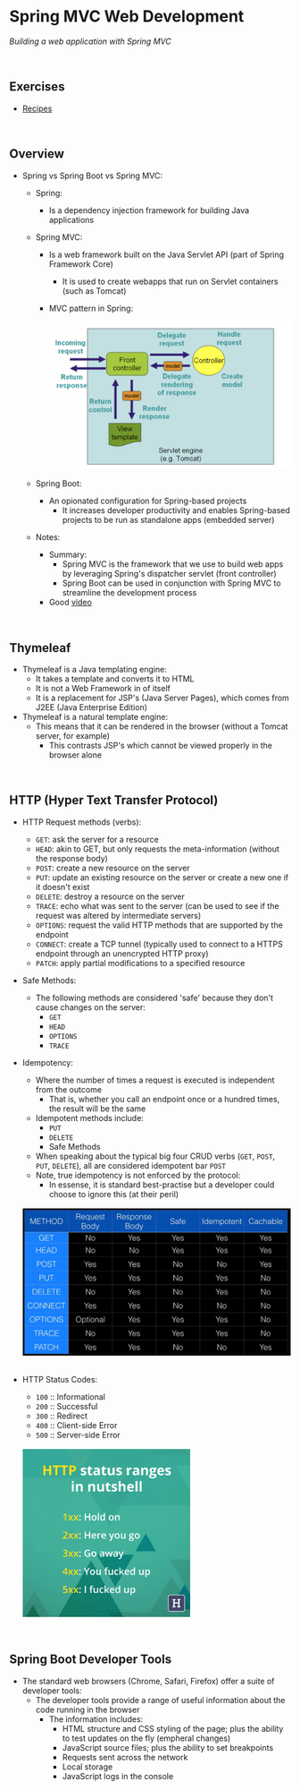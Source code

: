 # Spring MVC Web Development
*Building a web application with Spring MVC*

<br>

## Exercises
* [Recipes](./exercises/recipes) 

<br>

## Overview
* Spring vs Spring Boot vs Spring MVC:
    * Spring:
        * Is a dependency injection framework for building Java applications
    * Spring MVC:
        * Is a web framework built on the Java Servlet API (part of Spring Framework Core)
            * It is used to create webapps that run on Servlet containers (such as Tomcat)
        * MVC pattern in Spring:

            <img src="./res/spring-mvc.png" width="500">

    * Spring Boot:
        * An opionated configuration for Spring-based projects
            * It increases developer productivity and enables Spring-based projects to be run as standalone apps (embedded server)
    * Notes:
        * Summary:
            * Spring MVC is the framework that we use to build web apps by leveraging Spring's dispatcher servlet (front controller)
            * Spring Boot can be used in conjunction with Spring MVC to streamline the development process
        * Good [video](https://www.youtube.com/watch?v=e6Ps8I3X-g4)

<br>

## Thymeleaf
* Thymeleaf is a Java templating engine:
    * It takes a template and converts it to HTML
    * It is not a Web Framework in of itself
    * It is a replacement for JSP's (Java Server Pages), which comes from J2EE (Java Enterprise Edition)
* Thymeleaf is a natural template engine:
    * This means that it can be rendered in the browser (without a Tomcat server, for example)
        * This contrasts JSP's which cannot be viewed properly in the browser alone

<br>

## HTTP (Hyper Text Transfer Protocol) 
* HTTP Request methods (verbs):
    * `GET`: ask the server for a resource
    * `HEAD`: akin to GET, but only requests the meta-information (without the response body)
    * `POST`: create a new resource on the server
    * `PUT`: update an existing resource on the server or create a new one if it doesn't exist
    * `DELETE`: destroy a resource on the server
    * `TRACE`: echo what was sent to the server (can be used to see if the request was altered by intermediate servers)
    * `OPTIONS`: request the valid HTTP methods that are supported by the endpoint
    * `CONNECT`: create a TCP tunnel (typically used to connect to a HTTPS endpoint through an unencrypted HTTP proxy)
    * `PATCH`: apply partial modifications to a specified resource
* Safe Methods:
    * The following methods are considered 'safe' because they don't cause changes on the server:
        * `GET`
        * `HEAD`
        * `OPTIONS`
        * `TRACE`
* Idempotency:
    * Where the number of times a request is executed is independent from the outcome
        * That is, whether you call an endpoint once or a hundred times, the result will be the same
    * Idempotent methods include:
        * `PUT`
        * `DELETE`
        * Safe Methods
    * When speaking about the typical big four CRUD verbs (`GET`, `POST`, `PUT`, `DELETE`), all are considered idempotent bar `POST`
    * Note, true idempotency is not enforced by the protocol:
        * In essense, it is standard best-practise but a developer could choose to ignore this (at their peril)

    <br>

    <img src="./res/http_verbs.png" width="500">

    <br>
    <br>

* HTTP Status Codes:
    * `100` :: Informational
    * `200` :: Successful
    * `300` :: Redirect
    * `400` :: Client-side Error
    * `500` :: Server-side Error

    <br>

    <img src="./res/http_status.png" width="300">

    <br>

<br>

## Spring Boot Developer Tools
* The standard web browsers (Chrome, Safari, Firefox) offer a suite of developer tools:
    * The developer tools provide a range of useful information about the code running in the browser
        * The information includes:
            * HTML structure and CSS styling of the page; plus the ability to test updates on the fly (empheral changes)
            * JavaScript source files; plus the ability to set breakpoints
            * Requests sent across the network
            * Local storage
            * JavaScript logs in the console